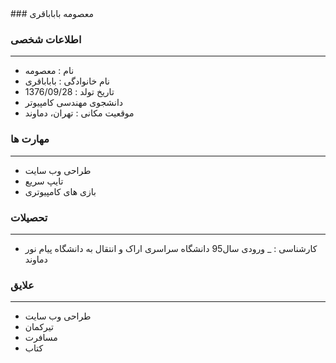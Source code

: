 <div dir:"rlt">
### معصومه باباباقری

### اطلاعات شخصی

---
+ نام : معصومه
+ نام خانوادگی : باباباقری
+ تاریخ تولد : 1376/09/28
+ دانشجوی مهندسی کامپیوتر
+ موقعیت مکانی : تهران، دماوند


### مهارت ها

---
+ طراحی وب سایت
+ تایپ سریع
+ بازی های کامپیوتری

### تحصیلات

---
+ کارشناسی : 
_ ورودی سال95 دانشگاه سراسری اراک 
و انتقال به دانشگاه پیام نور دماوند 

### علایق

---
+ طراحی وب سایت
+ تیرکمان
+ مسافرت
+ کتاب


</div>
